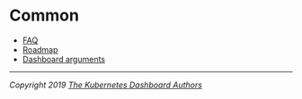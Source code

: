 # Common

* [FAQ](faq.md)
* [Roadmap](roadmap.md)
* [Dashboard arguments](dashboard-arguments.md)

----
_Copyright 2019 [The Kubernetes Dashboard Authors](https://github.com/CAPS-Cloud/dashboard/graphs/contributors)_
